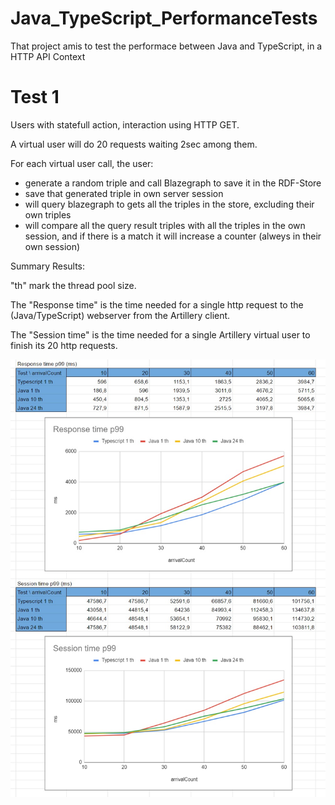 # Java_TypeScript_PerformanceTests
That project amis to test the performace between Java and TypeScript, in a HTTP API Context


# Test 1

Users with statefull action, interaction using HTTP GET.

A virtual user will do 20 requests waiting 2sec among them.

For each virtual user call, the user:
* generate a random triple and call Blazegraph to save it in the RDF-Store
* save that generated triple in own server session
* will query blazegraph to gets all the triples in the store, excluding their own triples
* will compare all the query result triples with all the triples in the own session, and if there is a match it will increase a counter (alweys in their own session)

Summary Results:

"th" mark the thread pool size. 

The "Response time" is the time needed for a single http request to the (Java/TypeScript) webserver from the Artillery client.

The "Session time" is the time needed for a single Artillery virtual user to finish its 20 http requests.

![Results](Results/Results.jpg)

